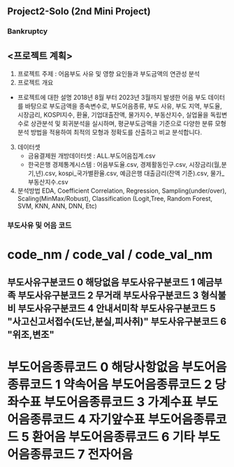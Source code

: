## Project2-Solo (2nd Mini Project) 
### Bankruptcy

## <프로젝트 계획>


1. 프로젝트 주제 : 어음부도 사유 및 영향 요인들과 부도금액의 연관성 분석  
2. 프로젝트 개요
 * 프로젝트에 대한 설명
   2018년 8월 부터 2023년 3월까지 발생한 어음 부도 데이터를 바탕으로 부도금액을 종속변수로, 부도어음종류,  부도 사유, 부도 지역, 부도율,
   시장금리, KOSPI지수, 환율, 기업대출잔액, 물가지수, 부동산지수, 실업율을 독립변수로 상관분석 및  회귀분석을 실시하며, 평균부도금액을 기준으로
   다양한 분류 모형 분석 방법을 적용하여  최적의 모형과 정확도를 산출하고 비교 분석합니다.      
3. 데이터셋
   - 금융결제원 개방데이터셋 : ALL.부도어음집계.csv
   - 한국은행 경제통계시스템 : 어음부도율.csv, 경제활동인구.csv, 시장금리(월,분기,년).csv, kospi_국가별환율.csv, 예금은행 대출금리(잔액 기준).csv, 물가_부동산지수.csv
4. 분석방법
   EDA, Coefficient Correlation, Regression, Sampling(under/over), Scaling(MinMax/Robust), Classification (Logit,Tree,  Random Forest, SVM, KNN, ANN, DNN, Etc)



### 부도사유 및 어음 코드 
   code_nm / code_val / code_val_nm
======================================================
부도사유구분코드	0	 해당없음
부도사유구분코드	1	 예금부족
부도사유구분코드	2	 무거래
부도사유구분코드	3	 형식불비
부도사유구분코드	4	 안내서미착
부도사유구분코드	5	 "사고신고서접수(도난,분실,피사취)"
부도사유구분코드	6	 "위조,변조"
------------------------------------------------------
부도어음종류코드	0	 해당사항없음
부도어음종류코드	1	 약속어음
부도어음종류코드	2	 당좌수표
부도어음종류코드	3	 가계수표
부도어음종류코드	4	 자기앞수표
부도어음종류코드	5	 환어음
부도어음종류코드	6	 기타
부도어음종류코드	7	 전자어음
========================================================
